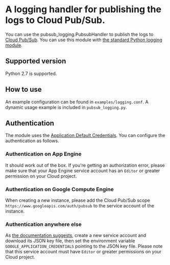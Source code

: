 # A logging handler for publishing the logs to Cloud Pub/Sub.

You can use the pubsub_logging.PubsubHandler to publish the logs to [Cloud Pub/Sub](https://cloud.google.com/pubsub/docs/). You can use this module with [the standard Python logging module](https://docs.python.org/2/library/logging.html).

## Supported version
Python 2.7 is supported.

## How to use
An example configuration can be found in `examples/logging.conf`. A dynamic usage example is included in `pubsub_logging.py`.

## Authentication
The module uses the [Application Default Credentials](https://developers.google.com/accounts/docs/application-default-credentials). You can configure the authentication as follows.

### Authentication on App Engine

It should work out of the box. If you're getting an authorization error, please make sure that your App Engine service account has an `Editor` or greater permission on your Cloud project.

### Authentication on Google Compute Engine

When creating a new instance, please add the Cloud Pub/Sub scope `https://www.googleapis.com/auth/pubsub` to the service account of the instance.

### Authentication anywhere else

As [the documentation suggests](https://developers.google.com/accounts/docs/application-default-credentials#whentouse), create a new service account and download its JSON key file, then set the environment variable `GOOGLE_APPLICATION_CREDENTIALS` pointing to the JSON key file. Please note that this service account must have `Editor` or greater permissions on your Cloud project.
